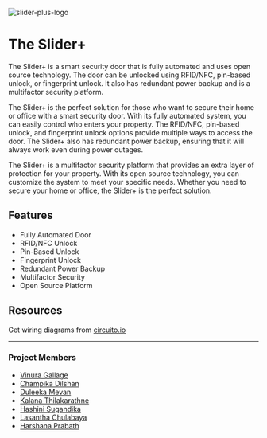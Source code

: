 ![slider-plus-logo](https://github.com/th3-s7r4ng3r/the-slider-plus/blob/main/resources/images/sliderPlusLogo.png)

# The Slider+

The Slider+ is a smart security door that is fully automated and uses open source technology. The door can be unlocked using RFID/NFC, pin-based unlock, or fingerprint unlock. It also has redundant power backup and is a multifactor security platform.

The Slider+ is the perfect solution for those who want to secure their home or office with a smart security door. With its fully automated system, you can easily control who enters your property. The RFID/NFC, pin-based unlock, and fingerprint unlock options provide multiple ways to access the door. The Slider+ also has redundant power backup, ensuring that it will always work even during power outages.

The Slider+ is a multifactor security platform that provides an extra layer of protection for your property. With its open source technology, you can customize the system to meet your specific needs. Whether you need to secure your home or office, the Slider+ is the perfect solution.


## Features

- Fully Automated Door
- RFID/NFC Unlock
- Pin-Based Unlock
- Fingerprint Unlock
- Redundant Power Backup
- Multifactor Security
- Open Source Platform

## Resources
Get wiring diagrams from [circuito.io](https://www.circuito.io/app?components=1331,8654,9442,11061,13959,653574,761981,956215,1671987,7654323)

------------
### Project Members
- [Vinura Gallage](https://github.com/th3-s7r4ng3r "Vinura Gallage")
- [Champika Dilshan](https://github.com/champikadilshan "Champika Dilshan")
- [Duleeka Mevan](https://github.com/MevanWeerasinghe "uleeka Mevan")
- [Kalana Thilakarathne](https://github.com/m0rpH3Us01 "Kalana Thilakarathne")
- [Hashini Sugandika](https://github.com/hashini-sugandika "Hashini Sugandika")
- [Lasantha Chulabaya](https://github.com/Lasantha-chulabhaya "Lasantha Chulabaya")
- [Harshana Prabath](https://github.com/HarshanaPSemasinghe "Harshana Prabath")
